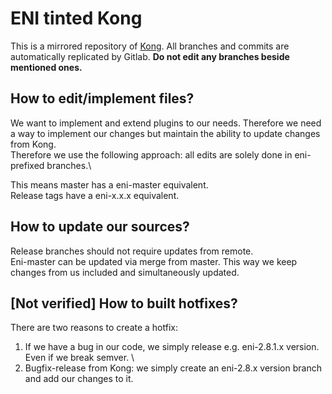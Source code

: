 # ENI tinted Kong

This is a mirrored repository of [Kong](https://github.com/Kong/kong). All branches and commits are automatically replicated by Gitlab. **Do not edit any branches beside mentioned ones.**

## How to edit/implement files?
We want to implement and extend plugins to our needs. Therefore we need a way to implement our changes but maintain the ability to update changes from Kong.\
Therefore we use the following approach: all edits are solely done in eni-prefixed branches.\

This means master has a eni-master equivalent.\
Release tags have a eni-x.x.x equivalent.

## How to update our sources?
Release branches should not require updates from remote.\
Eni-master can be updated via merge from master. This way we keep changes from us included and simultaneously updated.

## [Not verified] How to built hotfixes?
There are two reasons to create a hotfix:
1. If we have a bug in our code, we simply release e.g. eni-2.8.1.x version. Even if we break semver. \
2. Bugfix-release from Kong: we simply create an eni-2.8.x version branch and add our changes to it.


